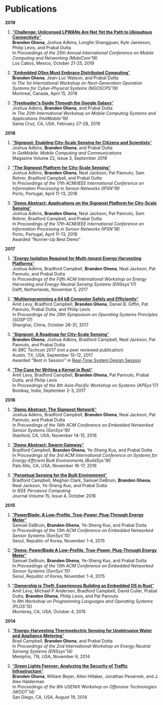 Publications
============
**2019**

 1. ["**Challenge: Unlicensed LPWANs Are Not Yet the Path to Ubiquitous Connectivity**"](projects/lpwan/ghena19lpwans.pdf)  
    **Branden Ghena**, Joshua Adkins, Longfei Shangguan, Kyle Jamieson, Philip Levis, and Prabal Dutta  
    In _Proceedings of the 25th Annual International Conference on Mobile Computing and Networking (MobiCom'19)_  
    Los Cabos, Mexico, October 21-25, 2019  

 2. ["**Embedded OSes Must Embrace Distributed Computing**"](projects/tock/ghena19distributed.pdf)  
    **Branden Ghena**, Jean-Luc Watson, and Prabal Dutta  
    In _The 1st International Workshop on Next-Generation Operation Systems for Cyber-Physical Systems (NGOSCPS'19)_  
    Montreal, Canada, April 15, 2019  

 3. ["**Freeloader's Guide Through the Google Galaxy**"](projects/ble/adkins19freeloader.pdf)  
    Joshua Adkins, **Branden Ghena**, and Prabal Dutta  
    In _The 20th International Workshop on Mobile Computing Systems and Applications (HotMobile'19)_  
    Santa Cruz, CA, USA, February 27-28, 2019  

**2018**

 1. ["**Signpost: Enabling City-Scale Sensing for Citizens and Scientists**"](projects/signpost/adkins18signpost-getmobile.pdf)  
    Joshua Adkins, **Branden Ghena**, and Prabal Dutta  
    In _GetMobile: Mobile Computing and Communications_  
    Magazine Volume 22, Issue 3, September 2018  

 2. ["**The Signpost Platform for City-Scale Sensing**"](projects/signpost/adkins18signpost.pdf)  
    Joshua Adkins, **Branden Ghena**, Neal Jackson, Pat Pannuto, Sam Rohrer, Bradford Campbell, and Prabal Dutta  
    In _Proceedings of the 17th ACM/IEEE International Conference on Information Processing in Sensor Networks (IPSN'18)_  
    Porto, Portugal, April 11-13, 2018  

 3. ["**Demo Abstract: Applications on the Signpost Platform for City-Scale Sensing**"](projects/signpost/adkins18signpostdemo.pdf)  
    Joshua Adkins, **Branden Ghena**, Neal Jackson, Pat Pannuto, Sam Rohrer, Bradford Campbell, and Prabal Dutta  
    In _Proceedings of the 17th ACM/IEEE International Conference on Information Processing in Sensor Networks (IPSN'18)_  
    Porto, Portugal, April 11-13, 2018  
    Awarded "Runner-Up Best Demo"

**2017**

 1. ["**Energy Isolation Required for Multi-tenant Energy Harvesting Platforms**"](projects/signpost/adkins17energy.pdf)  
    Joshua Adkins, Bradford Campbell, **Branden Ghena**, Neal Jackson, Pat Pannuto, and Prabal Dutta  
    In _Proceedings of the Fifth ACM International Workshop on Energy Harvesting and Energy-Neutral Sensing Systems (ENSsys'17)_  
    Delft, Netherlands, November 5, 2017  

 2. ["**Multiprogramming a 64 kB Computer Safely and Efficiently**"](projects/tock/levy17multiprogramming.pdf)  
    Amit Levy, Bradford Campbell, **Branden Ghena**, Daniel B. Giffin, Pat Pannuto, Prabal Dutta, and Philip Levis  
    In _Proceedings of the 26th Symposium on Operating Systems Principles (SOSP'17)_  
    Shanghai, China, October 28-31, 2017  

 3. ["**Signpost: A Roadmap for City-Scale Sensing**"](projects/signpost/signpost-roadmap-techcon.pdf)  
    **Branden Ghena**, Joshua Adkins, Bradford Campbell, Neal Jackson, Pat Pannuto, and Prabal Dutta  
    At _SRC Techcon 2017_ (not a peer reviewed publication)  
    Austin, TX, USA, September 10-12, 2017  
    Awarded "Best in Session" in [Real-Time System Design Session](https://www.src.org/calendar/e005108/)  

 4. ["**The Case for Writing a Kernel in Rust**"](projects/tock/levy17rustkernel.pdf)  
    Amit Levy, Bradford Campbell, **Branden Ghena**, Pat Pannuto, Prabal Dutta, and Philip Levis  
    In _Proceedings of the 8th Asia-Pacific Workshop on Systems (APSys'17)_  
    Bombay, India, September 2-3, 2017  

**2016**

 1. ["**Demo Abstract: The Signpost Network**"](projects/signpost/adkins16signpost-demo.pdf)  
    Joshua Adkins, Bradford Campbell, **Branden Ghena**, Neal Jackson, Pat Pannuto, and Prabal Dutta  
    In _Proceedings of the 14th ACM Conference on Embedded Networked Sensor Systems (SenSys'16)_  
    Stanford, CA, USA, November 14-15, 2016  

 2. ["**Demo Abstract: Swarm Gateway**"](projects/gateway/campbell16gateway-demo.pdf)  
    Bradford Campbell, **Branden Ghena**, Ye-Sheng Kuo, and Prabal Dutta  
    In _Proceedings of the 3rd ACM International Conference on Systems for Energy-Efficient Built Environments (BuildSys'16)_  
    Palo Alto, CA, USA, November 16-17, 2016  

 3. ["**Perpetual Sensing for the Built Environment**"](projects/powerblade/campbell16perpetual.pdf)  
    Bradford Campbell, Meghan Clark, Samuel DeBruin, **Branden Ghena**, Neal Jackson, Ye-Sheng Kuo, and Prabal Dutta  
    In _IEEE Pervasive Computing_  
    Journal Volume 15, Issue 4, October 2016  

**2015**

 1. ["**PowerBlade: A Low-Profile, True-Power, Plug-Through Energy Meter**"](projects/powerblade/debruin15powerblade.pdf)  
    Samuel DeBruin, **Branden Ghena**, Ye-Sheng Kuo, and Prabal Dutta  
    In _Proceedings of the 13th ACM Conference on Embedded Networked Sensor Systems (SenSys'15)_  
    Seoul, Republic of Korea, November 1-4, 2015  

 2. ["**Demo: PowerBlade A Low-Profile, True-Power, Plug-Through Energy Meter**"](projects/powerblade/debruin15powerblade-demo.pdf)  
    Samuel DeBruin, **Branden Ghena**, Ye-Sheng Kuo, and Prabal Dutta  
    In _Proceedings of the 13th ACM Conference on Embedded Networked Sensor Systems (SenSys'15)_  
    Seoul, Republic of Korea, November 1-4, 2015  

 3. ["**Ownership is Theft: Experiences Building an Embedded OS in Rust**"](projects/helena/levy15ownership.pdf)  
    Amit Levy, Michael P Andersen, Bradford Campbell, David Culler, Prabal Dutta, **Branden Ghena**, Philip Levis, and Pat Pannuto  
    In _8th Workshop on Programming Languages and Operating Systems (PLOS'15)_  
    Monterey, CA, USA, October 4, 2015  

**2014**

 1. ["**Energy-Harvesting Thermoelectric Sensing for Unobtrusive Water and Appliance Metering**"](projects/thermonjolo/campbell14thermes.pdf)  
    Brad Campbell, **Branden Ghena**, and Prabal Dutta  
    In _Proceedings of the 2nd International Workshop on Energy Neutral Sensing Systems (ENSsys'14)_  
    Memphis, TN, USA, November 6, 2014  
 
 2. ["**Green Lights Forever: Analyzing the Security of Traffic Infrastructure**"](projects/green_lights/ghena14green_lights.pdf)  
    **Branden Ghena**, William Beyer, Allen Hillaker, Jonathan Pevarnek, and J. Alex Halderman  
    In _Proceedings of the 8th USENIX Workshop on Offensive Technologies (WOOT'14)_  
    San Diego, CA, USA, August 19, 2014  


